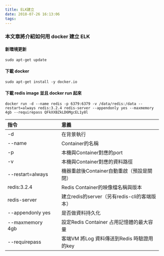 ```yaml
---
title: ELK建立
date: 2018-07-26 16:13:06
tags:
---
```


### 本文章將介紹如何用 docker 建立 ELK

#### 新環境更新

```
sudo apt-get update
```

#### 下載 docker

```
sudo apt-get install -y docker.io
```

#### 下載 redis image 並且 docker run 起來 

```
docker run -d --name redis -p 6379:6379 -v /data/redis:/data --restart=always redis:3.2.4 redis-server --appendonly yes --maxmemory 4gb --requirepass QFkXXBZkLD6MgcEL1y8l
```

指令                 |   | 意義
:------------------- | --- | :----
-d	                 |   | 在背景執行
--name	             |   | Container的名稱
-p	                 |   | 本機與Container對應的port
-v	                 |   | 本機與Container對應的資料路徑
--restart=always     |   |	機器重啟後Container自動重啟（預設是關閉）
redis:3.2.4	         |   | Redis Container的映像檔名稱與版本
redis-server         |   | 建立redis的server（另有redis-cli的客端版本）
--appendonly yes     |   | 是否做資料持久化
--maxmemory 4gb	     |   | 設定Redis Container 占用記憶體的最大容量
--requirepass        |   | 客端VM 將Log 資料傳送到Redis 時驗證用的key


